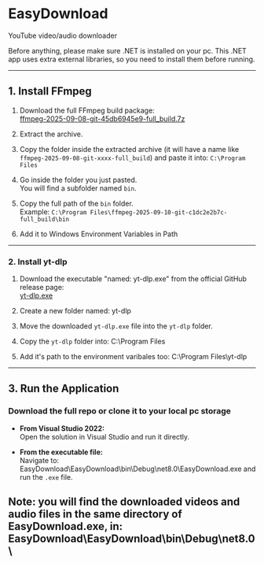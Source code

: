 # EasyDownload
YouTube video/audio downloader

Before anything, please make sure .NET is installed on your pc.
This .NET app uses extra external libraries, so you need to install them before running.

---

## 1. Install FFmpeg

1. Download the full FFmpeg build package:  
   [ffmpeg-2025-09-08-git-45db6945e9-full_build.7z](https://www.gyan.dev/ffmpeg/builds/packages/ffmpeg-2025-09-08-git-45db6945e9-full_build.7z)

2. Extract the archive.

3. Copy the folder inside the extracted archive (it will have a name like `ffmpeg-2025-09-08-git-xxxx-full_build`) and paste it into:  `C:\Program Files`


4. Go inside the folder you just pasted.  
You will find a subfolder named `bin`.

5. Copy the full path of the `bin` folder.  
Example:  `C:\Program Files\ffmpeg-2025-09-10-git-c1dc2e2b7c-full_build\bin`

6. Add it to Windows Environment Variables in Path

---

### 2. Install yt-dlp

1. Download the executable "named: yt-dlp.exe" from the official GitHub release page:  
[yt-dlp.exe](https://github.com/yt-dlp/yt-dlp/releases/tag/2025.09.05)

2. Create a new folder named: yt-dlp

3. Move the downloaded `yt-dlp.exe` file into the `yt-dlp` folder.

4. Copy the `yt-dlp` folder into: C:\Program Files

5. Add it's path to the environment varibales too: C:\Program Files\yt-dlp

---

## 3. Run the Application

### Download the full repo or clone it to your local pc storage

- **From Visual Studio 2022:**  
Open the solution in Visual Studio and run it directly.

- **From the executable file:**  
Navigate to: EasyDownload\EasyDownload\bin\Debug\net8.0\EasyDownload.exe
and run the `.exe` file.


## Note: you will find the downloaded videos and audio files in the same directory of EasyDownload.exe, in: EasyDownload\EasyDownload\bin\Debug\net8.0\
